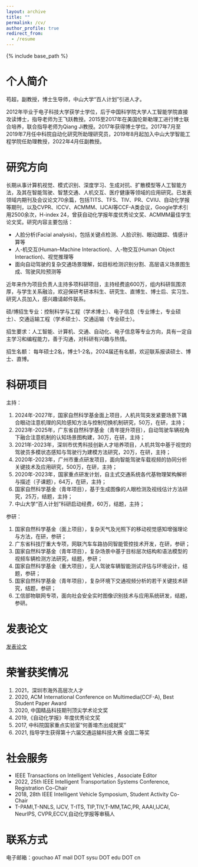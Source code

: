 ```yaml
---
layout: archive
title: ""
permalink: /cv/
author_profile: true
redirect_from:
  - /resume
---
```


{% include base_path %}

个人简介
======
苟超，副教授，博士生导师，中山大学“百人计划”引进人才。

2012年毕业于电子科技大学获学士学位，后于中国科学院大学人工智能学院直接攻读博士，指导老师为王飞跃教授。2015至2017年在美国伦斯勒理工进行博士联合培养，联合指导老师为Qiang Ji教授。2017年获得博士学位。2017年7月至2019年7月任中科院自动化研究所助理研究员，2019年8月起加入中山大学智能工程学院任助理教授，2022年4月任副教授。

研究方向
======
长期从事计算机视觉、模式识别、深度学习、生成对抗、扩散模型等人工智能方法，及其在智能驾驶、智慧交通、人机交互、医疗健康等领域的应用研究。已发表领域内期刊及会议论文70余篇，包括TITS、TFS、TIV、PR、CVIU、自动化学报等期刊，以及CVPR、ICCV、ACMMM、IJCAI等CCF-A类会议，Google学术引用2500余次，H-index 24，曾获自动化学报年度优秀论文奖、ACMMM最佳学生论文奖。研究内容主要包括：

* 人脸分析(Facial analysis)，包括关键点检测、人脸识别、眼动跟踪、情感计算等
* 人-机交互(Human–Machine Interaction)、人-物交互(Human Object Interaction)、视觉推理等
* 面向自动驾驶的复杂交通场景理解，如目标检测识别分割、高层语义场景图生成、驾驶风险预测等

近年来作为项目负责人主持多项科研项目，主持经费逾600万，组内科研氛围浓厚，与学生关系融洽，欢迎保研考研本科生、研究生、直博生、博士后、实习生、研究人员加入，感兴趣请邮件联系。

硕/博招生专业：控制科学与工程（学术博士）、电子信息（专业博士，专业硕士）、交通运输工程（学术硕士）、交通运输（专业硕士）。

招生要求：人工智能、计算机、交通、自动化、电子信息等专业方向，具有一定自主学习和编程能力，善于沟通，对科研有兴趣与热情。

招生名额： 每年硕士2名，博士1-2名，2024届还有名额，欢迎联系报读硕士、博士、直博。

科研项目
======
主持：
1.	2024年-2027年，国家自然科学基金面上项目，人机共驾突发紧要场景下耦合眼动注意机理的风险感知方法与控制切换机制研究，50万，在研，主持；
2.	2023年-2025年，广东省自然科学基金（青年提升项目），自动驾驶车辆视角下融合注意机制的认知场景图构建，30万，在研，主持；
3.	2021年-2023年，深圳市优秀科技创新人才培养项目，人机共驾中基于视觉的驾驶员多模状态感知与驾驶行为建模方法研究，20万，在研，主持；
4.	2020年-2023年，广州市重点研发项目，面向智能驾驶车载视频的协同分析关键技术及应用研究，500万，在研，主持；
5.	2020年-2023年，国家重点研发计划，自主式交通系统各代基物理架构解析与描述（子课题），64万，在研，主持；
6.	国家自然科学基金（青年项目），基于生成图像的人眼检测及视线估计方法研究，25万，结题，主持；
7.  中山大学“百人计划”科研启动经费，60万，结题，主持；

参研：
1.	国家自然科学基金（面上项目），复杂天气及光照下的移动视觉感知增强理论与方法，在研，参研；
2.  广东省科技厅重大专项，网联汽车车路协同智能管控技术开发，在研，参研；
3.	国家自然科学基金（青年项目），复杂场景中基于目标层次结构和语法模型的视频车辆检测方法研究，结题，参研；
4.	国家自然科学基金（重大项目），无人驾驶车辆智能测试评估与环境设计，结题，参研；
5.	国家自然科学基金（青年项目），复杂环境下交通视频分析的若干关键技术研究，结题，参研；
6.	工信部物联网专项，面向社会安全实时图像识别技术与应用系统研发，结题，参研。 


发表论文
======
[发表论文](https://chaogou.github.io/publications/)   
  
荣誉获奖情况
======
1.	2021，深圳市海外高层次人才
2.  2020, ACM International Conference on Multimedia(CCF-A), Best Student Paper Award
3.	2020, 中国精品科技期刊顶尖学术论文奖
4.	2019,《自动化学报》年度优秀论文奖
5.	2017, 中科院国家重点实验室“何善堉杰出成就奖” 
6.	2021, 指导学生获得第十六届交通运输科技大赛 全国二等奖

社会服务
======
* IEEE Transactions on Intelligent Vehicles , Associate Editor
* 2022, 25th IEEE Intelligent Transportation Systems Conference, Registration Co-Chair
* 2018, 28th  IEEE Intelligent Vehicle Symposium, Student Activity Co-Chair
* T-PAMI,T-NNLS, IJCV, T-ITS, TIP,TIV,T-MM,TAC,PR, AAAI,IJCAI, NeurlPS, CVPR,ECCV,自动化学报等审稿人

联系方式
======
电子邮箱：gouchao AT mail DOT sysu DOT edu DOT cn

